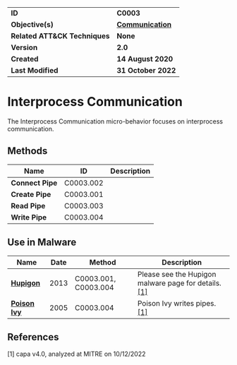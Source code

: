 <table>
<tr>
<td><b>ID</b></td>
<td><b>C0003</b></td>
</tr>
<tr>
<td><b>Objective(s)</b></td>
<td><b><a href="../communication">Communication</a></b></td>
</tr>
<tr>
<td><b>Related ATT&CK Techniques</b></td>
<td><b>None</b></td>
</tr>
<tr>
<td><b>Version</b></td>
<td><b>2.0</b></td>
</tr>
<tr>
<td><b>Created</b></td>
<td><b>14 August 2020</b></td>
</tr>
<tr>
<td><b>Last Modified</b></td>
<td><b>31 October 2022</b></td>
</tr>
</table>


# Interprocess Communication

The Interprocess Communication micro-behavior focuses on interprocess communication. 

## Methods

|Name|ID|Description|
|---|---|---|
|**Connect Pipe**|C0003.002||
|**Create Pipe**|C0003.001||
|**Read Pipe**|C0003.003||
|**Write Pipe**|C0003.004||

## Use in Malware

|Name|Date|Method|Description|
|---|---|---|---|
|[**Hupigon**](../xample-malware/hupigon.md)|2013|C0003.001, C0003.004|Please see the Hupigon malware page for details. [[1]](#1)|
|[**Poison Ivy**](../xample-malware/poison-ivy.md)|2005|C0003.004|Poison Ivy writes pipes. [[1]](#1)|

## References

<a name="1">[1]</a> capa v4.0, analyzed at MITRE on 10/12/2022

